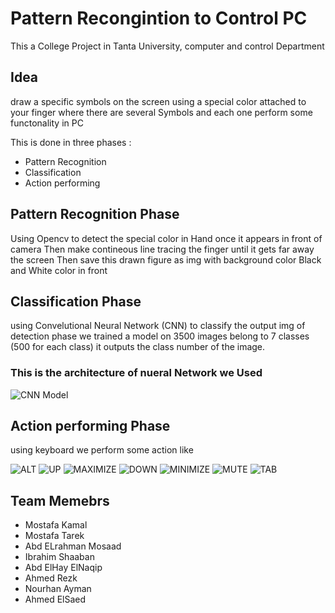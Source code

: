 # Pattern Recongintion to Control PC 

This a College Project in Tanta University, computer and control Department 

## Idea 
draw a specific symbols on the screen using a special color attached to your finger 
where there are several Symbols and each one perform some functonality in PC

This is done in three phases :
* Pattern Recognition
* Classification 
* Action performing 

## Pattern Recognition Phase 

Using Opencv to detect the special color in Hand once it appears in front of camera 
Then make contineous line tracing the finger until it gets far away the screen 
Then save this drawn figure as img with background color Black and White color in front 

## Classification Phase 

using Convelutional Neural Network (CNN) to classify the output img of detection phase 
we trained a model on 3500 images belong to 7 classes (500 for each class)
it outputs the class number of the image.
### This is the architecture of nueral Network we Used
![CNN Model](https://github.com/dar4kamal/Pattern-Recognition-to-Control-Pc/blob/master/CNN-example-block-diagram.jpg?raw=true)

## Action performing Phase 

using keyboard we perform some action like 

![ALT](https://github.com/dar4kamal/Pattern-Recognition-to-Control-Pc/blob/master/action/alt-Symbol.PNG?raw=true)
![UP](https://github.com/dar4kamal/Pattern-Recognition-to-Control-Pc/blob/master/action/up-Symbol.PNG?raw=true)
![MAXIMIZE](https://github.com/dar4kamal/Pattern-Recognition-to-Control-Pc/blob/master/action/maxi-Symbol.PNG?raw=true)
![DOWN](https://github.com/dar4kamal/Pattern-Recognition-to-Control-Pc/blob/master/action/down-Symbol.PNG?raw=true)
![MINIMIZE](https://github.com/dar4kamal/Pattern-Recognition-to-Control-Pc/blob/master/action/mini-Symbol.PNG?raw=true)
![MUTE](https://github.com/dar4kamal/Pattern-Recognition-to-Control-Pc/blob/master/action/mute-Symbol.PNG?raw=true)
![TAB](https://github.com/dar4kamal/Pattern-Recognition-to-Control-Pc/blob/master/action/tab-Symbol.PNG?raw=true)

## Team Memebrs

* Mostafa Kamal
* Mostafa Tarek 
* Abd ELrahman Mosaad
* Ibrahim Shaaban
* Abd ElHay ElNaqip
* Ahmed Rezk
* Nourhan Ayman 
* Ahmed ElSaed

